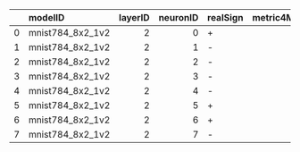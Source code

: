 |    | modelID          |   layerID |   neuronID | realSign   |   metric4Minus |   metric4Plus |   percentage | isRecoveredCorrectly   |   tFindCrit |   tSignRec |   tSignatureRec |   tImprovePrec |   recoveryTimeSeconds |   numQueries |   numCritPtQueries |   numPrecQueries |
|---:|:-----------------|----------:|-----------:|:-----------|---------------:|--------------:|-------------:|:-----------------------|------------:|-----------:|----------------:|---------------:|----------------------:|-------------:|-------------------:|-----------------:|
|  0 | mnist784_8x2_1v2 |         2 |          0 | +          |             13 |             2 |     0.866667 | True                   |     7.01272 |   0.120366 |         7.17691 |     8.9407e-08 |               7.31609 |        20675 |                537 |               75 |
|  1 | mnist784_8x2_1v2 |         2 |          1 | -          |              0 |            15 |     1        | True                   |     7.01652 |   0.200711 |         7.17691 |     8.9407e-08 |               7.41036 |        20680 |                538 |               41 |
|  2 | mnist784_8x2_1v2 |         2 |          2 | -          |             11 |             4 |     0.733333 | True                   |     7.00799 |   0.263106 |         7.17691 |     8.9407e-08 |               7.45998 |        20675 |                537 |               21 |
|  3 | mnist784_8x2_1v2 |         2 |          3 | -          |              3 |            12 |     0.8      | True                   |     7.01007 |   0.24194  |         7.17691 |     8.9407e-08 |               7.44959 |        20680 |                538 |               31 |
|  4 | mnist784_8x2_1v2 |         2 |          4 | -          |              4 |            11 |     0.733333 | True                   |     7.00839 |   0.18207  |         7.17691 |     8.9407e-08 |               7.39477 |        20675 |                537 |               34 |
|  5 | mnist784_8x2_1v2 |         2 |          5 | +          |              9 |             6 |     0.6      | True                   |     7.00503 |   0.164506 |         7.17691 |     8.9407e-08 |               7.37237 |        20675 |                537 |               21 |
|  6 | mnist784_8x2_1v2 |         2 |          6 | +          |              9 |             6 |     0.6      | False                  |     7.00758 |   0.212644 |         7.17691 |     8.9407e-08 |               7.41948 |        20680 |                538 |               34 |
|  7 | mnist784_8x2_1v2 |         2 |          7 | -          |             11 |             4 |     0.733333 | False                  |     7.00957 |   0.242742 |         7.17691 |     8.9407e-08 |               7.44014 |        20675 |                537 |               26 |
